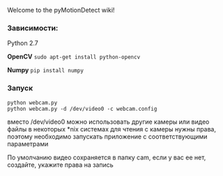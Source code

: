 Welcome to the pyMotionDetect wiki!

### Зависимости: 
Python 2.7

**OpenCV**
`sudo apt-get install python-opencv`

**Numpy**
`pip install numpy`


### Запуск
`python webcam.py`  
`python webcam.py -d /dev/video0 -c webcam.config`

вместо /dev/video0 можно использовать другие камеры или видео файлы
в некоторых *nix системах для чтения с камеры нужны права, поэтому необходимо запускать приложение с соответствующими параметрами


По умолчанию видео сохраняется в папку cam, если у вас ее нет, создайте, укажите права на запись
